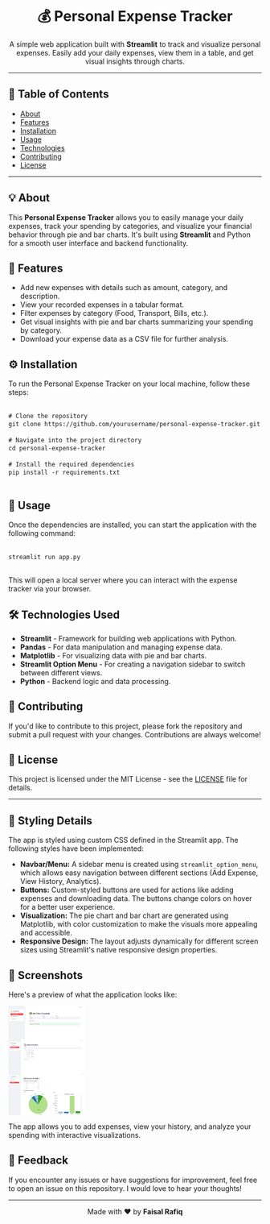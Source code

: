 # <h1 align="center">💰 Personal Expense Tracker</h1>

<p align="center">
  A simple web application built with <strong>Streamlit</strong> to track and visualize personal expenses. Easily add your daily expenses, view them in a table, and get visual insights through charts.
</p>

<hr>

<h2>📝 Table of Contents</h2>
<ul>
  <li><a href="#about">About</a></li>
  <li><a href="#features">Features</a></li>
  <li><a href="#installation">Installation</a></li>
  <li><a href="#usage">Usage</a></li>
  <li><a href="#technologies">Technologies</a></li>
  <li><a href="#contributing">Contributing</a></li>
  <li><a href="#license">License</a></li>
</ul>

<hr>

<h2 id="about">💡 About</h2>
<p>
  This <strong>Personal Expense Tracker</strong> allows you to easily manage your daily expenses, track your spending by categories, and visualize your financial behavior through pie and bar charts. It's built using <strong>Streamlit</strong> and Python for a smooth user interface and backend functionality.
</p>

<h2 id="features">🔧 Features</h2>
<ul>
  <li>Add new expenses with details such as amount, category, and description.</li>
  <li>View your recorded expenses in a tabular format.</li>
  <li>Filter expenses by category (Food, Transport, Bills, etc.).</li>
  <li>Get visual insights with pie and bar charts summarizing your spending by category.</li>
  <li>Download your expense data as a CSV file for further analysis.</li>
</ul>

<h2 id="installation">⚙️ Installation</h2>
<p>To run the Personal Expense Tracker on your local machine, follow these steps:</p>

<pre>
<code>
# Clone the repository
git clone https://github.com/yourusername/personal-expense-tracker.git

# Navigate into the project directory
cd personal-expense-tracker

# Install the required dependencies
pip install -r requirements.txt
</code>
</pre>

<h2 id="usage">🚀 Usage</h2>
<p>Once the dependencies are installed, you can start the application with the following command:</p>

<pre>
<code>
streamlit run app.py
</code>
</pre>

<p>This will open a local server where you can interact with the expense tracker via your browser.</p>

<h2 id="technologies">🛠️ Technologies Used</h2>
<ul>
  <li><strong>Streamlit</strong> - Framework for building web applications with Python.</li>
  <li><strong>Pandas</strong> - For data manipulation and managing expense data.</li>
  <li><strong>Matplotlib</strong> - For visualizing data with pie and bar charts.</li>
  <li><strong>Streamlit Option Menu</strong> - For creating a navigation sidebar to switch between different views.</li>
  <li><strong>Python</strong> - Backend logic and data processing.</li>
</ul>

<h2 id="contributing">🤝 Contributing</h2>
<p>If you'd like to contribute to this project, please fork the repository and submit a pull request with your changes. Contributions are always welcome!</p>

<h2 id="license">📄 License</h2>
<p>This project is licensed under the MIT License - see the <a href="LICENSE">LICENSE</a> file for details.</p>

<hr>

<h2 id="styling">🎨 Styling Details</h2>
<p>
  The app is styled using custom CSS defined in the Streamlit app. The following styles have been implemented:
</p>
<ul>
  <li><strong>Navbar/Menu:</strong> A sidebar menu is created using <code>streamlit_option_menu</code>, which allows easy navigation between different sections (Add Expense, View History, Analytics).</li>
  <li><strong>Buttons:</strong> Custom-styled buttons are used for actions like adding expenses and downloading data. The buttons change colors on hover for a better user experience.</li>
  <li><strong>Visualization:</strong> The pie chart and bar chart are generated using Matplotlib, with color customization to make the visuals more appealing and accessible.</li>
  <li><strong>Responsive Design:</strong> The layout adjusts dynamically for different screen sizes using Streamlit's native responsive design properties.</li>
</ul>

<h2>📸 Screenshots</h2>
<p>Here's a preview of what the application looks like:</p>

<img src="1.jpg" alt="Add Expense Screen" style="display: flex; justify-content: space-between; width: 30%; margin-right: 10px;" />
<img src="2.jpg" alt="Analytics Visualization" style="display: flex; justify-content: space-between; width: 30%; margin-right: 10px;" />
<img src="3.jpg" alt="Expense History" style="display: flex; justify-content: space-between; width: 30%;" />


<p>The app allows you to add expenses, view your history, and analyze your spending with interactive visualizations.</p>

<h2>💬 Feedback</h2>
<p>If you encounter any issues or have suggestions for improvement, feel free to open an issue on this repository. I would love to hear your thoughts!</p>

<hr>

<p align="center">Made with ❤️ by <strong>Faisal Rafiq</strong></p>
